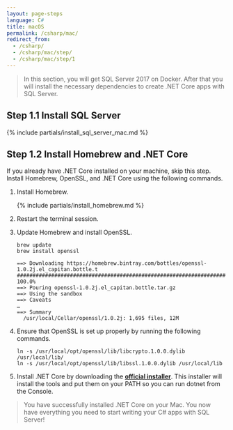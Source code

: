 ```yaml
---
layout: page-steps
language: C#
title: macOS
permalink: /csharp/mac/
redirect_from:
  - /csharp/
  - /csharp/mac/step/
  - /csharp/mac/step/1
---
```


> In this section, you will get SQL Server 2017 on Docker. After that you will install the necessary dependencies to create .NET Core apps with SQL Server.

## Step 1.1 Install SQL Server
{% include partials/install_sql_server_mac.md %}

## Step 1.2 Install Homebrew and .NET Core

If you already have .NET Core installed on your machine, skip this step. Install Homebrew, OpenSSL, and .NET Core using the following commands. 

1. Install Homebrew.

    {% include partials/install_homebrew.md %}

2. Restart the terminal session.

3. Update Homebrew and install OpenSSL.

    ```terminal
    brew update
    brew install openssl
    ```

    ```results
    ==> Downloading https://homebrew.bintray.com/bottles/openssl-1.0.2j.el_capitan.bottle.t
    ######################################################################## 100.0%
    ==> Pouring openssl-1.0.2j.el_capitan.bottle.tar.gz
    ==> Using the sandbox
    ==> Caveats
    …
    ==> Summary
      /usr/local/Cellar/openssl/1.0.2j: 1,695 files, 12M
    ```

4. Ensure that OpenSSL is set up properly by running the following commands.

    ```terminal
    ln -s /usr/local/opt/openssl/lib/libcrypto.1.0.0.dylib /usr/local/lib/
    ln -s /usr/local/opt/openssl/lib/libssl.1.0.0.dylib /usr/local/lib
    ```

5. Install .NET Core by downloading the **[official installer](https://go.microsoft.com/fwlink/?linkid=843444)**. This installer will install the tools and put them on your PATH so you can run dotnet from the Console.

> You have successfully installed .NET Core on your Mac. You now have everything you need to start writing your C# apps with SQL Server!
